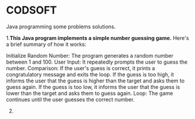 # CODSOFT
Java programming some problems solutions. 

1.**This Java program implements a simple number guessing game.**
 Here's a brief summary of how it works:

Initialize Random Number: The program generates a random number between 1 and 100.
User Input: It repeatedly prompts the user to guess the number.
Comparison:
If the user's guess is correct, it prints a congratulatory message and exits the loop.
If the guess is too high, it informs the user that the guess is higher than the target and asks them to guess again.
If the guess is too low, it informs the user that the guess is lower than the target and asks them to guess again.
Loop: The game continues until the user guesses the correct number.

2.